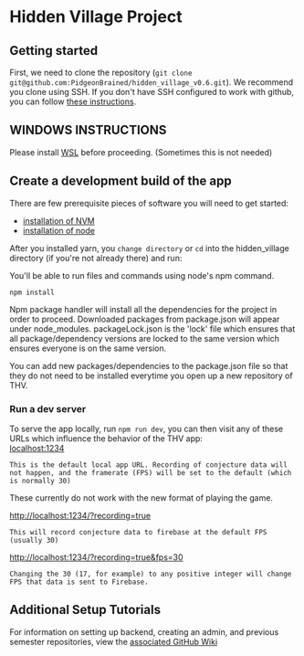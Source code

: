 # Hidden Village Project

## Getting started
First, we need to clone the repository (`git clone git@github.com:PidgeonBrained/hidden_village_v0.6.git`). We recommend you clone using SSH. If you don't have SSH configured to work with github, you can follow [these instructions](https://docs.github.com/en/authentication/connecting-to-github-with-ssh/generating-a-new-ssh-key-and-adding-it-to-the-ssh-agent).

## WINDOWS INSTRUCTIONS
Please install [WSL](https://docs.microsoft.com/en-us/windows/wsl/install) before proceeding. (Sometimes this is not needed)

## Create a development build of the app

There are few prerequisite pieces of software you will need to get started:
 - [installation of NVM](https://github.com/nvm-sh/nvm#installing-and-updating)
 - [installation of node](https://github.com/nvm-sh/nvm#usage)



After you installed yarn, you `change directory` or `cd` into the hidden_village directory (if you're not already there) and run:

You'll be able to run files and commands using node's npm command.
```
npm install
```

Npm package handler will install all the dependencies for the project in order to proceed. Downloaded packages from package.json will appear under node_modules. packageLock.json is the 'lock' file which ensures that all package/dependency versions are locked to the same version which ensures everyone is on the same version.

You can add new packages/dependencies to the package.json file so that they do not need to be installed everytime you open up a new repository of THV.

### Run a dev server
To serve the app locally, run `npm run dev`, you can then visit any of these URLs which influence the behavior of the THV app:  
 [localhost:1234](#localhost:1234)  
 ```
 This is the default local app URL. Recording of conjecture data will not happen, and the framerate (FPS) will be set to the default (which is normally 30)
 
 ```
These currently do not work with the new format of playing the game.

 [http://localhost:1234/?recording=true](#http://localhost:1234/?recording=true)
 ```
 This will record conjecture data to firebase at the default FPS (usually 30)
 ```
 [http://localhost:1234/?recording=true&fps=30](#http://localhost:1234/?recording=true&fps=30)
 ```
 Changing the 30 (17, for example) to any positive integer will change FPS that data is sent to Firebase.
 ```


## Additional Setup Tutorials
For information on setting up backend, creating an admin, and previous semester repositories, view the [associated GitHub Wiki](https://github.com/PidgeonBrained/hidden_village_v0.6/wiki)



 
 
